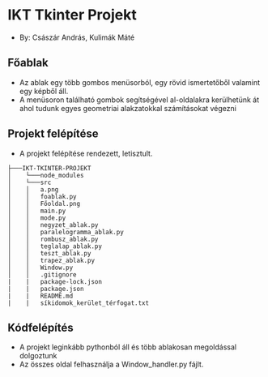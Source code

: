 # IKT Tkinter Projekt 
- By: Császár András, Kulimák Máté

## Főablak
- Az ablak egy több gombos menüsorból, egy rövid ismertetőből valamint egy képből áll.
- A menüsoron található gombok segítségével al-oldalakra kerülhetünk át ahol tudunk egyes geometriai alakzatokkal számításokat végezni

## Projekt felépítése
- A projekt felépítése rendezett, letisztult.
```
├───IKT-TKINTER-PROJEKT
│    └───node_modules
│    └───src
│    │   a.png
│    │   foablak.py
│    │   Főoldal.png
│    │   main.py
│    │   mode.py
│    │   negyzet_ablak.py
│    │   paralelogramma_ablak.py
│    │   rombusz_ablak.py   
│    │   teglalap_ablak.py
│    │   teszt_ablak.py
│    │   trapez_ablak.py
│    │   Window.py
│    │   .gitignore
|    |   package-lock.json
|    |   package.json
|    |   README.md
|    |   síkidomok_kerület_térfogat.txt
```

## Kódfelépítés
- A projekt leginkább pythonból áll és több ablakosan megoldással dolgoztunk
- Az összes oldal felhasználja a Window_handler.py fájlt.
